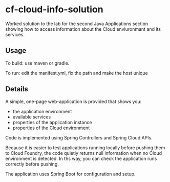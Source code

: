 cf-cloud-info-solution
======================

Worked solution to the lab for the second Java Applications section showing how to access information about the Cloud enviuronmant and its services.

Usage
-----

To build: use maven or gradle.

To run: edit the manifest.yml, fix the path and make the host unique

Details
-------

A simple, one-page web-application is provided that shows you:

  * the application environment
  * available services
  * properties of the application instance
  * properties of the Cloud environment

Code is implemented using Spring Controllers and Spring Cloud APIs.

Because it is easier to test applications running locally before pushing them to Cloud Foundry, the code quietly returns null information when no Cloud environment is detected. In ths way, you can check the application runs correctly before pushing.

The application uses Spring Boot for configuration and setup.
